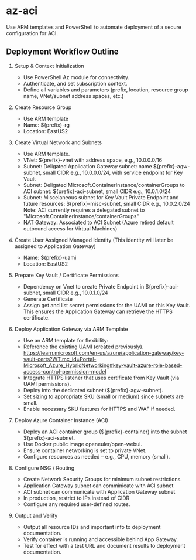 # az-aci
Use ARM templates and PowerShell to automate deployment of a secure configuration for ACI.

## Deployment Workflow Outline

1. Setup & Context Initialization
    * Use PowerShell Az module for connectivity.
    * Authenticate, and set subscription context.
    * Define all variables and parameters (prefix, location, resource group name, VNet/subnet address spaces, etc.)

2. Create Resource Group
    * Use ARM template
    * Name: ${prefix}-rg
    * Location: EastUS2

3. Create Virtual Network and Subnets
    * Use ARM template.
    * VNet: ${prefix}-vnet with address space, e.g., 10.0.0.0/16
    * Subnet: Deligated Application Gateway subnet: name ${prefix}-agw-subnet, small CIDR e.g., 10.0.0.0/24, with service endpoint for Key Vault
    * Subnet: Deligated Microsoft.ContainerInstance/containerGroups to ACI subnet: ${prefix}-aci-subnet, small CIDR e.g., 10.0.1.0/24
    * Subnet: Miscelaneous subnet for Key Vault Private Endpoint and future resources: ${prefix}-misc-subnet, small CIDR e.g., 10.0.2.0/24
    Note: ACI currently requires a delegated subnet to "Microsoft.ContainerInstance/containerGroups"
    * NAT Gateway: Associated to ACI Subnet (Azure retired default outbound access for Virtual Machines)

4. Create User Assigned Managed Identity (This identity will later be assigned to Application Gateway)
    * Name: ${prefix}-uami
    * Location: EastUS2

5. Prepare Key Vault / Certificate Permissions
    * Dependency on Vnet to create Private Endpoint in ${prefix}-aci-subnet, small CIDR e.g., 10.0.1.0/24
    * Generate Certificate
    * Assign get and list secret permissions for the UAMI on this Key Vault. This ensures the Application Gateway can retrieve the HTTPS certificate.

6. Deploy Application Gateway via ARM Template
    * Use an ARM template for flexibility:
    * Reference the existing UAMI (created previously). https://learn.microsoft.com/en-us/azure/application-gateway/key-vault-certs?WT.mc_id=Portal-Microsoft_Azure_HybridNetworking#key-vault-azure-role-based-access-control-permission-model
    * Integrate HTTPS listener that uses certificate from Key Vault (via UAMI permissions).
    * Deploy into the dedicated subnet (${prefix}-agw-subnet).
    * Set sizing to appropriate SKU (small or medium) since subnets are small.
    * Enable necessary SKU features for HTTPS and WAF if needed.

7. Deploy Azure Container Instance (ACI)
    * Deploy an ACI container group (${prefix}-container) into the subnet ${prefix}-aci-subnet.
    * Use Docker public image openeuler/open-webui.
    * Ensure container networking is set to private VNet.
    * Configure resources as needed – e.g., CPU, memory (small).

8. Configure NSG / Routing
    * Create Network Security Groups for minimum subnet restrictions.
    * Application Gateway subnet can comminicate with ACI subnet
    * ACI subnet can communicate with Application Gateway subnet
    * In production, restrict to IPs instead of CIDR
    * Configure any required user-defined routes.

9. Output and Verify
    * Output all resource IDs and important info to deployment documentation.
    * Verify container is running and accessible behind App Gateway.
    * Test for effect with a test URL and document results to deployment documentation.

